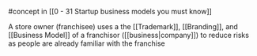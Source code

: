 #concept in [[0 - 31 Startup business models you must know]]

A store owner (franchisee) uses a the [[Trademark]], [[Branding]], and [[Business Model]] of a franchisor ([[business|company]]) to reduce risks as people are already familiar with the franchise